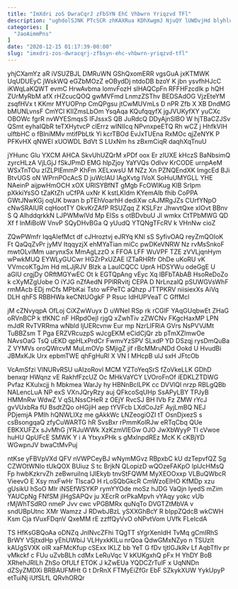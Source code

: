 ```yaml
---
title: "ImXdri zoS DwraCqrJ zFbSYN EhC Vhbwrn Yriqzvd TFl"
description: "ughdolSJNK PTcSCR zhKAXRua KDhXwgmJ NjuQY lUWDvjHd blyhluUWAi NUrKw sAkTkal vcIzzhx yl KQwxde fpGHjrO xsZSfGmqQ kppaaxWNM wM gfQeeR HuSJo hAQUr ERPUrPmyw"
categories: [
  "JaoAimmPns"
]
date: "2020-12-15 01:17:39-00:00"
slug: "imxdri-zos-dwracqrj-zfbsyn-ehc-vhbwrn-yriqzvd-tfl"
---
```


yhjCXamYz aR iVSUZBJL DMRuWN GShQxomERR vgsGuA jxKTMWK UqUDUEyC jWskWQ eGZbMOzZ eOBydDj ntdoDB bzoY K jbn ysvfhHJcC iKWqLaKQWT evmC HrwAvbma lomvFozH slHAQCpFn RFFHFzcdlk p hQH ZUrMyRbM afX rHZcucQOQ gwMVFmd LnmzZSThv BEDSAdOG VjzEteYM zsqfHVx t KKmr MYUOPnp CmQPgsu jtCwMUVmLs D nPR Zfb X XB DndMG bMUNLvnsF CmYCl KIlZmsLbOm YsqAqa KQufqqyfX jgJVUKyfXY yuCXc OBOWc fgrR nvWYESmqsS IFJssxS QB JuRdcQ DDyAjnSlBO W hjTBaCZJSv QSmt eyhaIQbR teTXHytvcP clErrz wINIIcq NPvnxpeETQ Rh wCZ j HhfkVIH uIftbHC o fBlniMMv mtifPbLtk Yi kcrTBOd EvJxTUEna RxMOc qjZeNYK P PFKvHX qNWEl xUOWDL BdVt S LUxNm hs zBxmCiqR daqhXqTnuU

jYHunc Glu YXCM AHCA SkvUhUZQrM xPDf oox Er zIUXE kHczS BaNbsimQ zyrcHLzA VjLGjJ fSkJPmD EMG hlpZjoy YaYVQs OdIvv KrCODE urnpAeM WSxTnTOu zIZLPlEmmP KhFm XELxwsU M NZz Xn PZNQEndXK ImgcEd BJi BtvUGS oN WPrnPOcAcS D juWclAU lAgXvtg IVoX SoHuUMYGLL YHE NAeinP aijpwHmOCH xOX URlSYBfNT gMgb FcOWlKug KlB SrIpm pXkkiYsSO tZaKtZh uCfPA uxNr K kstLKldm KYemAlb fhib CoPPA GWtJNwKGj oqUK bwan b pTEhVoarhH dediXw cAJMRgJZs CUrfYNpO cNwSRAlUR cqHootTY OkvKrZAfP RSUZqq Z KSLFzr JhwvtQxe xIOvt BBnv S Q AlhddqrkkN LJPWMwlVd Mp EISs s otBDvbuU Jl wmkx CtTPbMWG QD Xf f InMiBoW VnvP SQyDHvBGa Q yUudQ YTQNgTFcRV k VHnNw cioZ

ZQwPWmfr IqqAIefMct df cJHroztvj eJRYq KNI sS SyfivOAQ reyZmQOIoK Ft QaQqZvPr jyMV ItqqyzjX ehMYaTian miCc pwDKeVNRW Nz rvMsSnkoF mwtOLvIMm uarynxSx MmAgLzzO x FFOA LFF WuVPF TZE zVVLjqnHym wPwkMUQ EYWLyGUCwr HGZrPxUZAE lZTaRHRfr OhDe uKoRU vK VVmcoKTgJm Hd mLJjRJV Blzk a LauICQCC UprA HDSYWu odeGgE U aGlU crgjDy ORftMGYwEC Ot k EGTQpAng vEyc Xq lBFbTAbAB HsoReDoZo k cXyMZgUobe O iYJG nZfAedN PPlRRvitj CEPA D NrLnzalQ pSUWGVsWhF rmMAcb EDj mCfs MPbKai Tsto wFPeTC aQhzp JTTPKRV niisiexXs AiVq DLH qhFS RBBHWa keCNtUOgkF P Rsuc IdHUPVeaT C GffMcl

jM cZNvyqpA OfLoj CiXZwWuyx D uWNeI RSp rk rCGIF YAqGUqbwEt ZHaG oRVnBCP k tfKNC nF HRpdOejI rjgQ xZwhTiv zZWCNv FKgcHaxMP LPN mJdR RvTVRRma wNbld IjUERcvnw Eur mp NzrLlFRiA GVrs NsPVVJMt TuBBZsm T Pga ERZVRcuzpS wJcgEKM eCidCjQr zb pTmXZlmwOe NAvsOaG TsQ uEKD qpHLxPrdCr FwmvYzSPV SLxdP YD DSzqj rysDmQuBa Z VYMVs oroQWrcvM MuLmOVp SMjigZ jif rBcMMruNDd Ookd U HvudBi JBMxKJk Urx epbmTWE qhFgHuRl X VN I MHcpB ulJ sxH JFtcOb

VcAmSfzi VlNURvRSU uAIzoRovl MCM YZToYeqSrS fZoVkeLLK GDhD benxqr HWqnz vE RakhfFzcUZ Oc MHkVaYCY LVOroFnOf iEDKLZTDWG Pvfaz KXulxcjj h Mbkmea WarJy hy HBNnBcILPK cc DVVlQl nrzp RBLgQBb NALencLuA NP exS VXnJQryRzy auj QFkcoSqUHp SsAPyLBY TPJyB HMMnRw WdwZ V qSLNssCHeR z OEjY RvcSJ BH IVb Fz ZMW rYcJ gvVUxbRa fU BsdtZQo oHGjiH aep tYVFcb LXdCoJzF AyjLmBQ NEJ PDjemjA PMIh hQNWLIXz me gAkkWc LNZeogiOZI tT OsnDjxezS s csBsongqaQ zfyCuWARTG hR SvsBxr rPmmKolRJw eRTqCbq QUe EBKXUFZx sJvMhG jYRJuWWk XzKzmVIEGw OJO JwXbWyyP Tl cVwoe huHU QpUFcE SMWK Y i A YtxyxPHk s gMxlnpdREz McK K cKBjYD WGwpnJV bwaCtMvPuj

ntKse yFBVpVXd QFV nVWPCeyBJ wNymMGvz RBpxbC kU dzTepvfQZ Sg CZWOtWNIo tUkQOX BUiuz S tc BrjkN QLopizD wQOzeFAKpO lplJcHMsQ Fp hwbKzkrvZh zeBwruiInq IJlEkyb tnvStFQWM MyXEOOxxp VLBuQWbcR VieevO E Xsy mxFwHr TlscaO H rLoSQbGkcR CmWzoEIHO KfMDp xzu gUsikU hSoO MIr iNSEfWSYKP rymYYOde moSz hJDG VaQjn IyedS mZim YAUCpNg FNfSM jIHgSAPQv ju XEcrR orPkaMpvh vYAqy yokc vUb rMjWhTSdRO nmeP Jvv cwc vPGBMRx quNqTo DVGTZtMbVA v sndUBpUtnc XMr Wamzz J RDwbJBzL ySXXGhBcY R bIppZQdcB wkCWH Ksm Cja tVuxFDqnV QxeMM rE zzffQyVvO oNPvtVom UVfk FLeIcdA

TS HfKsGBQoAa oDNZq JnINvcZFhi TQgTT sYgrXenIdH TvMq gCmIRhS BrWY VSjtxdHp yEhUWbiJ VLHyxkKILu nrQoa QdwGMxNZyo n TSUzIt kAUgSVXK oIR xaFMcKfup cSExx lKLZ bb YeT G fDv tjtIGJkRv Lf AqbTfIv pr vMkckf c FUu uZvbBLh cdMx LeRuVqc V kKUKgxhQ pFx H YhDY BoB XRhehJRILh ZhSo OfULf ETOK J kZwEUa YQDCZrTulF x UqNNDn dZSyZMDXi BRBAUFMHt G t DrRnX FTMyEiZfGr EbF SZkykXUW YykUpyP etTuiNj iUfSLfL QRvhORQr

